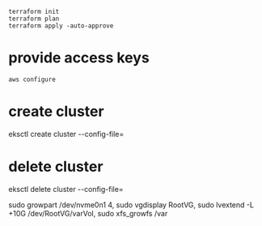 ```
terraform init
terraform plan 
terraform apply -auto-approve
```

# provide access keys 
```
aws configure

```

# create cluster
eksctl create cluster --config-file=<file>

# delete cluster
eksctl delete cluster --config-file=<file>


sudo growpart /dev/nvme0n1 4,
sudo vgdisplay RootVG,
sudo lvextend -L +10G /dev/RootVG/varVol,
sudo xfs_growfs /var
